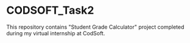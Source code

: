 # CODSOFT_Task2
This repository contains "Student Grade  Calculator" project completed during my virtual internship at CodSoft.
